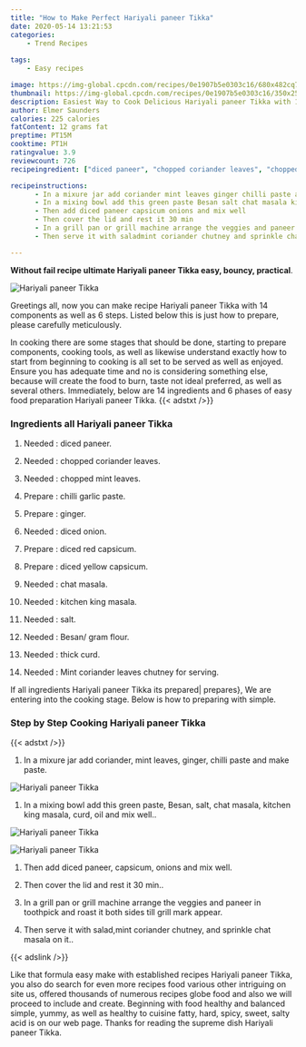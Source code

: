 ```yaml
---
title: "How to Make Perfect Hariyali paneer Tikka"
date: 2020-05-14 13:21:53
categories:
    - Trend Recipes
    
tags:
    - Easy recipes

image: https://img-global.cpcdn.com/recipes/0e1907b5e0303c16/680x482cq70/hariyali-paneer-tikka-recipe-main-photo.jpg
thumbnail: https://img-global.cpcdn.com/recipes/0e1907b5e0303c16/350x250cq70/hariyali-paneer-tikka-recipe-main-photo.jpg
description: Easiest Way to Cook Delicious Hariyali paneer Tikka with 14 ingredients and 6 stages of easy cooking.
author: Elmer Saunders
calories: 225 calories
fatContent: 12 grams fat
preptime: PT15M
cooktime: PT1H
ratingvalue: 3.9
reviewcount: 726
recipeingredient: ["diced paneer", "chopped coriander leaves", "chopped mint leaves", "chilli garlic paste", "ginger", "diced onion", "diced red capsicum", "diced yellow capsicum", "chat masala", "kitchen king masala", "salt", "Besan gram flour", "thick curd", "Mint coriander leaves chutney for serving"]

recipeinstructions: 
      - In a mixure jar add coriander mint leaves ginger chilli paste and make paste 
      - In a mixing bowl add this green paste Besan salt chat masala kitchen king masala curd oil and mix well 
      - Then add diced paneer capsicum onions and mix well 
      - Then cover the lid and rest it 30 min 
      - In a grill pan or grill machine arrange the veggies and paneer in toothpick and roast it both sides till grill mark appear 
      - Then serve it with saladmint coriander chutney and sprinkle chat masala on it

---
```




**Without fail recipe ultimate Hariyali paneer Tikka easy, bouncy, practical**. 


![Hariyali paneer Tikka](https://img-global.cpcdn.com/recipes/0e1907b5e0303c16/680x482cq70/hariyali-paneer-tikka-recipe-main-photo.jpg "Hariyali paneer Tikka")




Greetings all, now you can make recipe Hariyali paneer Tikka with 14 components as well as 6 steps. Listed below this is just how to prepare, please carefully meticulously.

In cooking there are some stages that should be done, starting to prepare components, cooking tools, as well as likewise understand exactly how to start from beginning to cooking is all set to be served as well as enjoyed. Ensure you has adequate time and no is considering something else, because will create the food to burn, taste not ideal preferred, as well as several others. Immediately, below are 14 ingredients and 6 phases of easy food preparation Hariyali paneer Tikka.
{{< adstxt />}}

### Ingredients all Hariyali paneer Tikka


1. Needed  : diced paneer.

1. Needed  : chopped coriander leaves.

1. Needed  : chopped mint leaves.

1. Prepare  : chilli garlic paste.

1. Prepare  : ginger.

1. Needed  : diced onion.

1. Prepare  : diced red capsicum.

1. Prepare  : diced yellow capsicum.

1. Needed  : chat masala.

1. Needed  : kitchen king masala.

1. Needed  : salt.

1. Needed  : Besan/ gram flour.

1. Needed  : thick curd.

1. Needed  : Mint coriander leaves chutney for serving.



If all ingredients Hariyali paneer Tikka its prepared| prepares}, We are entering into the cooking stage. Below is how to preparing with simple.

### Step by Step Cooking Hariyali paneer Tikka

{{< adstxt />}}


1. In a mixure jar add coriander, mint leaves, ginger, chilli paste and make paste.



![Hariyali paneer Tikka](https://img-global.cpcdn.com/steps/ae3422c225493255/160x128cq70/hariyali-paneer-tikka-recipe-step-1-photo.jpg" "Hariyali paneer Tikka")



1. In a mixing bowl add this green paste, Besan, salt, chat masala, kitchen king masala, curd, oil and mix well..



![Hariyali paneer Tikka](https://img-global.cpcdn.com/steps/26d573dda3eb523e/160x128cq70/hariyali-paneer-tikka-recipe-step-2-photo.jpg" "Hariyali paneer Tikka")

![Hariyali paneer Tikka](https://img-global.cpcdn.com/steps/5d5e36f1a8af7650/160x128cq70/hariyali-paneer-tikka-recipe-step-2-photo.jpg" "Hariyali paneer Tikka")



1. Then add diced paneer, capsicum, onions and mix well.



1. Then cover the lid and rest it 30 min..



1. In a grill pan or grill machine arrange the veggies and paneer in toothpick and roast it both sides till grill mark appear.



1. Then serve it with salad,mint coriander chutney, and sprinkle chat masala on it..





{{< adslink />}}

Like that formula easy make with established recipes Hariyali paneer Tikka, you also do search for even more recipes food various other intriguing on site us, offered thousands of numerous recipes globe food and also we will proceed to include and create. Beginning with food healthy and balanced simple, yummy, as well as healthy to cuisine fatty, hard, spicy, sweet, salty acid is on our web page. Thanks for reading the supreme dish Hariyali paneer Tikka.
